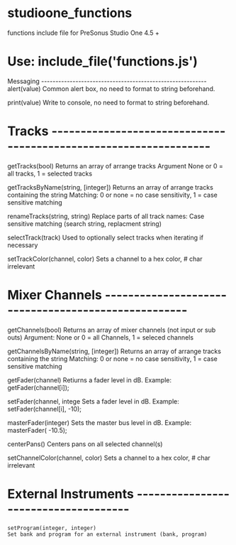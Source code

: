 # studioone_functions
functions include file for PreSonus Studio One 4.5 +

# Use:  include_file('functions.js')
Messaging  ----------------------------------------------------------
alert(value)
Common alert box, no need to format to string beforehand.

print(value)
Write to console, no need to format to string beforehand.

# Tracks -----------------------------------------------------------------
getTracks(bool)
Returns an array of arrange tracks
Argument None or 0 = all tracks, 1 = selected tracks

getTracksByName(string, [integer])
Returns an array of arrange tracks containing the string
Matching: 0 or none = no case sensitivity, 1 = case sensitive matching

renameTracks(string, string)
Replace parts of all track names:  Case sensitive matching (search string, replacment string)

selectTrack(track)
Used to optionally select tracks when iterating if necessary

setTrackColor(channel, color)
Sets a channel to a hex color, # char irrelevant


# Mixer Channels ----------------------------------------------------

getChannels(bool)
Returns an array of mixer channels (not input or sub outs)
Argument: None or 0 = all Channels, 1 = seleced channels

getChannelsByName(string, [integer])
Returns an array of arrange tracks containing the string
Matching: 0 or none = no case sensitivity, 1 = case sensitive matching

getFader(channel)
Retiurns a fader level in dB.  Example: getFader(channel[i]);

setFader(channel, intege
Sets a fader level in dB.  Example: setFader(channel[i], -10);

masterFader(integer)
Sets the master bus level in dB.  Example: masterFader( -10.5);

centerPans()
Centers pans on all selected channel(s)

setChannelColor(channel, color)
Sets a channel to a hex color, # char irrelevant

# External Instruments -------------------------------------

	setProgram(integer, integer)
	Set bank and program for an external instrument (bank, program)
